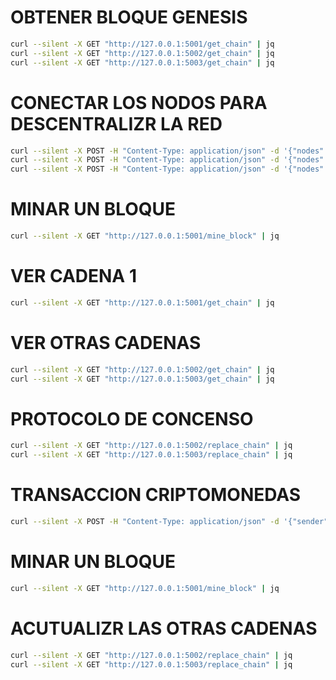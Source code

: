 
# OBTENER BLOQUE GENESIS
```bash
curl --silent -X GET "http://127.0.0.1:5001/get_chain" | jq
curl --silent -X GET "http://127.0.0.1:5002/get_chain" | jq
curl --silent -X GET "http://127.0.0.1:5003/get_chain" | jq
```

# CONECTAR LOS NODOS PARA DESCENTRALIZR LA RED
```bash
curl --silent -X POST -H "Content-Type: application/json" -d '{"nodes":["http://127.0.0.1:5002", "http://127.0.0.1:5003"]}' "http://127.0.0.1:5001/connect_node" | jq
curl --silent -X POST -H "Content-Type: application/json" -d '{"nodes":["http://127.0.0.1:5001", "http://127.0.0.1:5003"]}' "http://127.0.0.1:5002/connect_node" | jq
curl --silent -X POST -H "Content-Type: application/json" -d '{"nodes":["http://127.0.0.1:5001", "http://127.0.0.1:5002"]}' "http://127.0.0.1:5003/connect_node" | jq
```

# MINAR UN BLOQUE
```bash
curl --silent -X GET "http://127.0.0.1:5001/mine_block" | jq
```

# VER CADENA 1
```bash
curl --silent -X GET "http://127.0.0.1:5001/get_chain" | jq
```

# VER OTRAS CADENAS
```bash
curl --silent -X GET "http://127.0.0.1:5002/get_chain" | jq
curl --silent -X GET "http://127.0.0.1:5003/get_chain" | jq
```

# PROTOCOLO DE CONCENSO
```bash
curl --silent -X GET "http://127.0.0.1:5002/replace_chain" | jq
curl --silent -X GET "http://127.0.0.1:5003/replace_chain" | jq
```

# TRANSACCION CRIPTOMONEDAS
```bash
curl --silent -X POST -H "Content-Type: application/json" -d '{"sender": "Eric","receiver":"Tu","amount":10}' "http://127.0.0.1:5001/add_transaction" | jq
```

# MINAR UN BLOQUE
```bash
curl --silent -X GET "http://127.0.0.1:5001/mine_block" | jq
```

# ACUTUALIZR LAS OTRAS CADENAS
```bash
curl --silent -X GET "http://127.0.0.1:5002/replace_chain" | jq
curl --silent -X GET "http://127.0.0.1:5003/replace_chain" | jq
```
